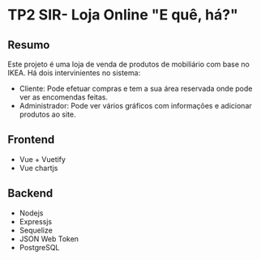 # TP2 SIR- Loja Online "E quê, há?"

## Resumo

Este projeto é uma loja de venda de produtos de mobiliário com base no IKEA.
Há dois intervinientes no sistema:

- Cliente: Pode efetuar compras e tem a sua área reservada onde pode ver as encomendas feitas.
- Administrador: Pode ver vários gráficos com informações e adicionar produtos ao site.

## Frontend

- Vue + Vuetify
- Vue chartjs

## Backend

- Nodejs
- Expressjs
- Sequelize
- JSON Web Token
- PostgreSQL

